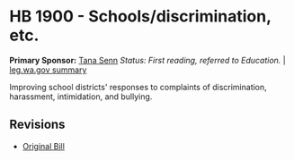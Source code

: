 # HB 1900 - Schools/discrimination, etc.
**Primary Sponsor:** [Tana Senn](/person/leg/tana.senn.md)
*Status: First reading, referred to Education.* | [leg.wa.gov summary](https://app.leg.wa.gov/billsummary?BillNumber=1900&Year=2021)

Improving school districts' responses to complaints of discrimination, harassment, intimidation, and bullying.

## Revisions
* [Original Bill](1/)